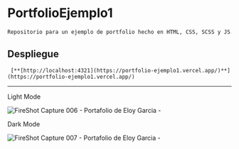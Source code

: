 # PortfolioEjemplo1


```bash
Repositorio para un ejemplo de portfolio hecho en HTML, CSS, SCSS y JS.
```

## Despliegue

     [**[http://localhost:4321](https://portfolio-ejemplo1.vercel.app/)**](https://portfolio-ejemplo1.vercel.app/)
___

Light Mode

![FireShot Capture 006 - Portafolio de Eloy Garcia - ](https://github.com/E7OY/PortfolioEjemplo1/assets/102689282/dd9fb414-7600-4230-a1ac-ad3141021c3e)

Dark Mode

![FireShot Capture 007 - Portafolio de Eloy Garcia - ](https://github.com/E7OY/PortfolioEjemplo1/assets/102689282/22bef2be-f41f-48ca-b2ac-68772961e1d1)
